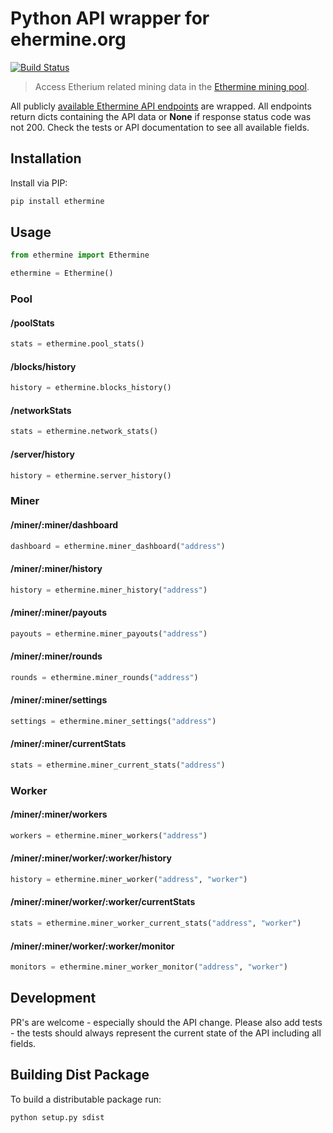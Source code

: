 # Python API wrapper for ehermine.org

[![Build Status](https://travis-ci.org/stylesuxx/python-ethermine.svg?branch=master)](https://travis-ci.org/stylesuxx/python-ethermine)

> Access Etherium related mining data in the [Ethermine mining pool](https://ethermine.org).

All publicly [available Ethermine API endpoints](https://ethermine.org/api/pool) are wrapped. All endpoints return dicts containing the API data or **None** if response status code was not 200. Check the tests or API documentation to see all available fields.

## Installation
Install via PIP:
```bash
pip install ethermine
```

## Usage
```python
from ethermine import Ethermine

ethermine = Ethermine()
```

### Pool
#### /poolStats

```python
stats = ethermine.pool_stats()
```

#### /blocks/history

```python
history = ethermine.blocks_history()
```

#### /networkStats

```python
stats = ethermine.network_stats()
```

#### /server/history

```python
history = ethermine.server_history()
```

### Miner

#### /miner/:miner/dashboard
```python
dashboard = ethermine.miner_dashboard("address")
```

#### /miner/:miner/history
```python
history = ethermine.miner_history("address")
```

#### /miner/:miner/payouts
```python
payouts = ethermine.miner_payouts("address")
```

#### /miner/:miner/rounds
```python
rounds = ethermine.miner_rounds("address")
```

#### /miner/:miner/settings
```python
settings = ethermine.miner_settings("address")
```

#### /miner/:miner/currentStats
```python
stats = ethermine.miner_current_stats("address")
```

### Worker
#### /miner/:miner/workers
```python
workers = ethermine.miner_workers("address")
```

#### /miner/:miner/worker/:worker/history
```python
history = ethermine.miner_worker("address", "worker")
```

#### /miner/:miner/worker/:worker/currentStats
```python
stats = ethermine.miner_worker_current_stats("address", "worker")
```

#### /miner/:miner/worker/:worker/monitor
```python
monitors = ethermine.miner_worker_monitor("address", "worker")
```

## Development
PR's are welcome - especially should the API change. Please also add tests - the tests should always represent the current state of the API including all fields.

## Building Dist Package
To build a distributable package run:
```bash
python setup.py sdist
```
